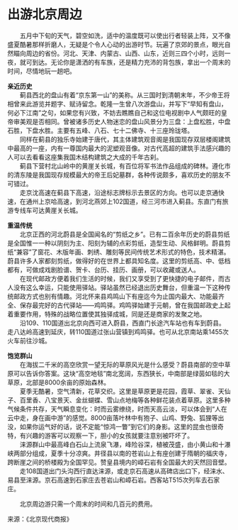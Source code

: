 # 出游北京周边  

&emsp;&emsp;五月中下旬的天气，碧空如洗，适中的温度既可以使出行者轻装上阵，又不像盛夏酷暑那样折磨人，无疑是个令人心动的出游时节。玩遍了京郊的景点，眼光自然瞄向周边的省份。河北、天津、内蒙古、山西、山东，近则三四个小时，远则一夜，就可到达。无论你是潇洒的有车族，还是精力充沛的背包族，拿出一个周末的时间，尽情地玩一趟吧。  

**亲近历史**  
&emsp;&emsp;蓟县西北的盘山有着“京东第一山”的美称。从三国时到清朝末年，不少帝王将相曾来此游览并题字、赋诗留念。乾隆一生曾八次游盘山，并写下“早知有盘山，何必下江南”之句，如果您有兴致，不妨去瞧瞧自己和这位电视剧中人气颇旺的皇帝审美观是否相同。曾被诸多历史人物迷恋的盘山风景分为三盘：上盘松胜，中盘石胜，下盘水胜。主要有五峰、八石、七十二佛寺、十三座玲珑塔。  
&emsp;&emsp;同样在蓟县的独乐寺始建于唐代，其主体建筑观音阁是我国现存双层楼阁建筑中最高的一座，内有一尊国内最大的泥塑观音像。对古代高超的建筑手法感兴趣的人可以去看看这座集我国木结构建筑之大成的千年古刹。  
&emsp;&emsp;蓟县下营村北山岭中的黄崖关长城，有百位将军书法作品组成的碑林。遵化市的清东陵是我国现存规模最大的帝王后妃墓群，各种传说颇多，喜欢历史的朋友不可错过。  
&emsp;&emsp;走京沈高速在蓟县下高速，沿途标志牌标示去景区的方向。也可以走京通快速，在通州上京哈高速，到河北燕郊上102国道，经三河市进入蓟县。东直门有旅游专线车可达黄崖关长城。  

**重温传统**  
&emsp;&emsp;北京正西的河北蔚县是全国闻名的“剪纸之乡”。已有二百余年历史的蔚县剪纸是全国惟一一种以阴刻为主、阳刻为辅的点彩剪纸，造型生动、风格鲜明。蔚县剪纸“兼容”了窗花、木版年画、刺绣、雕刻等民间传统艺术形式的特色，技术精湛。蔚县许多人家都刻剪纸，做得好的在世界上都具知名度。这里的剪纸高、中、低档都有，可做成戏剧脸谱、贺卡、台历、挂历、画册，可以收藏或送人。  
&emsp;&emsp;在现代邮政方便着我们生活的时候，我们又享受到了更快捷的电子邮件，而古人没有这么幸运，只能使用驿站。驿站虽然已经退出历史舞台，但重温一下这种传统邮政方式也别有情趣。河北怀来县鸡鸣山下有座迄今为止国内最大、功能最齐全、保存最完好的古代驿站——鸡鸣驿。鸡鸣驿始建于元朝，曾在我国邮政史上起着重要作用，特殊的战略位置使其独驿成城，同是还是商家的发聚之地。  
&emsp;&emsp;沿109、110国道出北京向西可进入蔚县，西直门长途汽车站也有车到蔚县。走八达岭高速到延庆，转110国道过张山营镇到鸡鸣驿。也可从北京南站乘1455次火车前往沙城。  

**饱览群山**  
&emsp;&emsp;在海拔二千米的高空欣赏一望无际的草原风光是什么感受？蔚县南部的空中草原可以告诉你答案。这块“高空地毯”南北宽阔，东西狭长，中南部是绿茵如毯的大草原，北部是8000余亩的原始森林。  
&emsp;&emsp;夏季无酷暑，空气清新，花草交织。这里是草原更是花园，霞草、翠雀、天仙子、百里香、八宝景天、金丝蝴蝶、雪山点地梅等各种鲜花装点着草原。这里多种气候条件共存，天气瞬息变化：时而云雾缭绕，时而天高云淡，可以体会到“人在云中走，身在画中游”的感觉。8000亩落叶林中有狍子、山鸡、野兔、狐狸等出没，如果你运气好的话，说不定能“惊鸿一瞥”到它们的身影。这里的昆虫也很奇特，有兴趣的游客可以观察一下，胆小的女孩就要注意别被吓坏了。  
&emsp;&emsp;涞源群山中最高峰白石山上流泉飞瀑，峰险谷深，植被茂盛，由小黄山和十瀑峡两部分组成，夏季十分凉爽。井径县以南的苍岩山上有座创建于隋朝的福庆寺，跨断崖之间的桥楼殿为全国罕见。赞皇县境内的嶂石岩有全国最大的天然回音壁。  
&emsp;&emsp;走108国道出门头沟西行直达涞源，或走京石高速从高碑店出口下，经涞水、易县至涞源。京石高速到石家庄去苍岩山和嶂石岩。西客站T515次列车去石家庄。  

&emsp;&emsp;北京周边游只需一个周末的时间和几百元的费用。  

来源：《北京现代商报》  